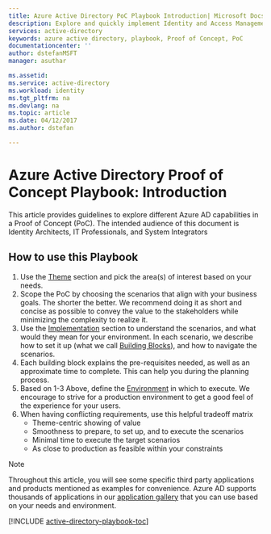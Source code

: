 ```yaml
---
title: Azure Active Directory PoC Playbook Introduction| Microsoft Docs
description: Explore and quickly implement Identity and Access Management scenarios 
services: active-directory
keywords: azure active directory, playbook, Proof of Concept, PoC
documentationcenter: ''
author: dstefanMSFT
manager: asuthar

ms.assetid: 
ms.service: active-directory
ms.workload: identity
ms.tgt_pltfrm: na
ms.devlang: na
ms.topic: article
ms.date: 04/12/2017
ms.author: dstefan

---
```

# Azure Active Directory Proof of Concept Playbook: Introduction

This article provides guidelines to explore different Azure AD capabilities in a Proof of Concept (PoC). The intended audience of this document is Identity Architects, IT Professionals, and System Integrators

## How to use this Playbook

1. Use the [Theme](./active-directory-playbook-ingredients.md#theme) section and pick the area(s) of interest based on your needs.  
2. Scope the PoC by choosing the scenarios that align with your business goals. The shorter the better. We recommend doing it as short and concise as possible to convey the value to the stakeholders while minimizing the complexity to realize it.  
3. Use the [Implementation](./active-directory-playbook-implementation.md) section to understand the scenarios, and what would they mean for your environment. In each scenario, we describe how to set it up (what we call [Building Blocks](./active-directory-playbook-building-blocks.md)), and how to navigate the scenarios. 
4. Each building block explains the pre-requisites needed, as well as an approximate time to complete. This can help you during the planning process. 
5. Based on 1-3 Above, define the [Environment](./active-directory-playbook-ingredients.md#environment) in which to execute. We encourage to strive for a production environment to get a good feel of the experience for your users. 
6. When having conflicting requirements, use this helpful tradeoff matrix 
   - Theme-centric showing of value  
   - Smoothness to prepare, to set up, and to execute the scenarios 
   - Minimal time to execute the target scenarios 
   - As close to production as feasible within your constraints 

>[!NOTE]
> Throughout this article, you will see some specific third party applications and products mentioned as examples for convenience. Azure AD supports thousands of applications in our [application gallery](https://azuremarketplace.microsoft.com/marketplace/apps/category/azure-active-directory-apps) that you can use based on your needs and environment. 



[!INCLUDE [active-directory-playbook-toc](../../includes/active-directory-playbook-steps.md)]
